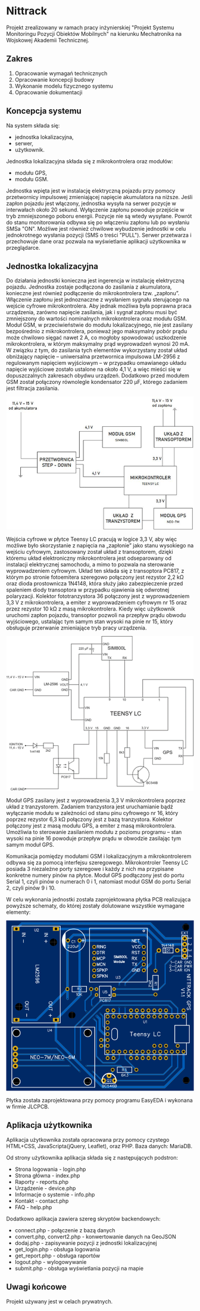 # Nittrack
Projekt zrealizowany w ramach pracy inżynierskiej "Projekt Systemu Monitoringu Pozycji Obiektów Mobilnych" na kierunku Mechatronika na Wojskowej Akademii Technicznej.

## Zakres
1. Opracowanie wymagań technicznych
2. Opracowanie koncepcji budowy
3. Wykonanie modelu fizycznego systemu
4. Opracowanie dokumentacji

## Koncepcja systemu
Na system składa się: 
* jednostka lokalizacyjna,
* serwer,
* użytkownik.

Jednostka lokalizacyjna składa się z mikrokontrolera oraz modułów:
* modułu GPS,
* modułu GSM.

Jednostka wpięta jest w instalację elektryczną pojazdu przy pomocy przetwornicy impulsowej zmieniającej napięcie akumulatora na niższe.
Jeśli zapłon pojazdu jest włączony, jednostka wysyła na serwer pozycje w interwałach około 20 sekund. Wyłączenie zapłonu powoduje przejście w tryb zmniejszonego poboru energii. Pozycje nie są wtedy wysyłane. Powrót do stanu monitorowania odbywa się po włączeniu zapłonu lub po wysłaniu SMSa "ON". Możliwe jest również chwilowe wybudzenie jednostki w celu jednokrotnego wysłania pozycji (SMS o treści "PULL").
Serwer przetwarza i przechowuje dane oraz pozwala na wyświetlanie aplikacji użytkownika w przeglądarce.

## Jednostka lokalizacyjna
Do działania jednostki konieczna jest ingerencja w instalację elektryczną pojazdu. Jednostka zostaje podłączona do zasilania z akumulatora, konieczne jest również podłączenie do mikrokontrolera tzw. „zapłonu”. Włączenie zapłonu  jest  jednoznaczne z wysłaniem  sygnału  sterującego na wejście cyfrowe mikrokontrolera.  Aby  jednak  możliwa  była  poprawna  praca  urządzenia,  zarówno  napięcie zasilania, jak i sygnał zapłonu musi być zmniejszony do wartości nominalnych mikrokontrolera oraz  modułu  GSM.  Moduł  GSM,  w  przeciwieństwie  do  modułu  lokalizacyjnego,  nie  jest zasilany  bezpośrednio  z  mikrokontrolera,  ponieważ  jego  maksymalny  pobór  prądu  może chwilowo sięgać nawet 2 A, co mogłoby spowodować uszkodzenie mikrokontrolera, w którym maksymalny prąd wyprowadzeń wynosi 20 mA. W związku z tym, do zasilania tych elementów wykorzystany został układ obniżający napięcie – uniwersalna przetwornica impulsowa LM-2956 z  regulowanym  napięciem  wyjściowym – w przypadku omawianego  układu  napięcie wyjściowe zostało ustalone na około 4,1 V, a więc mieści się w dopuszczalnych zakresach obydwu urządzeń. Dodatkowo przed modułem GSM został połączony równolegle kondensator 220 µF, którego zadaniem jest filtracja zasilania.

![schemat ogólny](https://raw.githubusercontent.com/mateusznitka/nittrack/master/docs/img/schema_general.jpg)

Wejścia cyfrowe w płytce Teensy LC pracują w  logice  3,3  V,  aby  więc  możliwe  było  skorzystanie  z  napięcia  na  „zapłonie”  jako  stanu wysokiego na wejściu cyfrowym, zastosowany został układ z transoptorem, dzięki któremu układ elektroniczny mikrokontrolera jest odseparowany od instalacji elektrycznej samochodu, a  mimo  to  pozwala  na  sterowanie  wyprowadzeniem  cyfrowym.  Układ  ten  składa się z transoptora PC817, z którym po stronie fotoemitera szeregowo połączony jest rezystor 2,2 kΩ  oraz  dioda  prostownicza  1N4148,  która  służy  jako  zabezpieczenie  przed  spaleniem diody transoptora w przypadku ojawienia się odwrotnej polaryzacji. 
Kolektor fototranzystora 36 połączony  jest  z  wyprowadzeniem  3,3  V  z  mikrokontrolera,  a  emiter z  wyprowadzeniem cyfrowym nr 15 oraz przez rezystor 10 kΩ z masą mikrokontrolera. Kiedy więc użytkownik uruchomi  zapłon  pojazdu,  transoptor  pozwoli  na  przepływ  prądu  obwodu  wyjściowego, ustalając tym samym stan wysoki na pinie nr 15, który obsługuje przerwanie zmieniające tryb pracy urządzenia. 

![schemat połączeń](https://raw.githubusercontent.com/mateusznitka/nittrack/master/docs/img/schema_git.png)

Moduł GPS zasilany jest z wyprowadzenia 3,3 V mikrokontrolera poprzez układ  z  tranzystorem.  Zadaniem  tranzystora  jest  uruchamianie  bądź  wyłączanie  modułu w zależności od stanu pinu cyfrowego nr 16, który poprzez rezystor 6,3 kΩ połączony jest z bazą  tranzystora.  Kolektor połączony jest z masą modułu  GPS, a emiter z masą mikrokontrolera.  Umożliwia  to  sterowanie  zasilaniem  modułu  z  poziomu programu – stan wysoki na pinie 16 powoduje przepływ prądu w obwodzie zasilając tym samym moduł GPS. 
 
Komunikacja  pomiędzy  modułami  GSM  i  lokalizacyjnym  a  mikrokontrolerem  odbywa się za  pomocą  interfejsu  szeregowego. Mikrokontroler Teensy LC posiada 3 niezależne porty szeregowe i każdy z nich ma przypisane konkretne numery pinów na płytce. 
Moduł GPS podłączony jest do portu Serial 1, czyli pinów o numerach 0 i 1, natomiast moduł GSM do portu Serial 2, czyli pinów 9 i 10.

W celu wykonania jednostki została zaprojektowana płytka PCB realizująca powyższe schematy, do której zostały dolutowane wszystkie wymagane elementy:

![PCB](https://raw.githubusercontent.com/mateusznitka/nittrack/master/docs/img/pcb.png)

Płytka została zaprojektowana przy pomocy programu EasyEDA i wykonana w firmie JLCPCB.

## Aplikacja użytkownika
Aplikacja użytkownika została opracowana przy pomocy czystego HTML+CSS, JavaScripta(jQuery, Leaflet), oraz PHP. Baza danych: MariaDB.

Od strony użytkownika aplikacja składa się z następujących podstron:
* Strona logowania - login.php
* Strona główna - index.php
* Raporty - reports.php
* Urządzenie - device.php
* Informacje o systemie - info.php
* Kontakt - contact.php
* FAQ - help.php

Dodatkowo aplikacja zawiera szereg skryptów backendowych:
* connect.php - połączenie z bazą danych
* convert.php, convert2.php - konwertowanie danych na GeoJSON
* dodaj.php - zapisywanie pozycji z jednostki lokalizacyjnej
* get_login.php - obsługa logowania
* get_report.php - obsługa raportów
* logout.php - wylogowywanie
* submit.php - obsługa wyświetlania pozycji na mapie

## Uwagi końcowe
Projekt używany jest w celach prywatnych.
